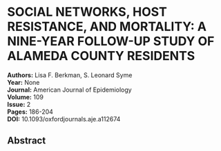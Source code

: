 # SOCIAL NETWORKS, HOST RESISTANCE, AND MORTALITY: A NINE-YEAR FOLLOW-UP STUDY OF ALAMEDA COUNTY RESIDENTS

**Authors:** Lisa F. Berkman, S. Leonard Syme  
**Year:** None  
**Journal:** American Journal of Epidemiology  
**Volume:** 109  
**Issue:** 2  
**Pages:** 186-204  
**DOI:** 10.1093/oxfordjournals.aje.a112674  

## Abstract


